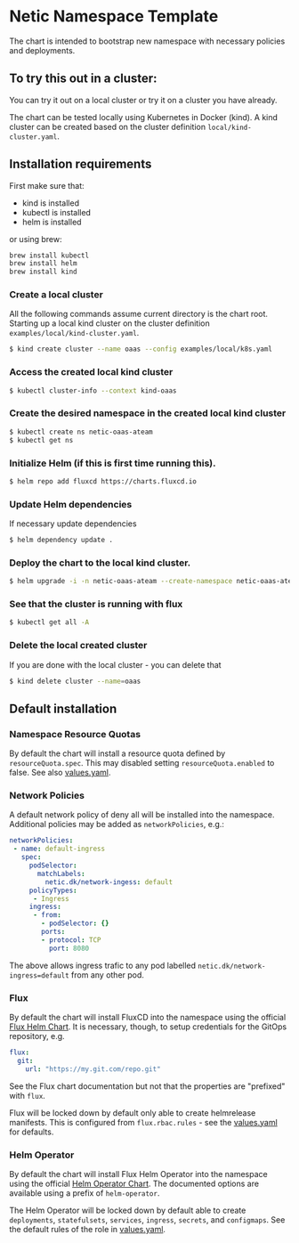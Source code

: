 # Netic Namespace Template

The chart is intended to bootstrap new namespace with necessary policies and deployments. 

## To try this out in a cluster:
You can try it out on a local cluster or try it on a cluster you have already.

The chart can be tested locally using Kubernetes in Docker (kind).
A kind cluster can be created based on the cluster definition `local/kind-cluster.yaml`.

## Installation requirements
First make sure that:
 - kind is installed
 - kubectl is installed
 - helm is installed

or using brew:
```bash
brew install kubectl
brew install helm
brew install kind
```

### Create a local cluster
All the following commands assume current directory is the chart root.
Starting up a local kind cluster on the cluster definition `examples/local/kind-cluster.yaml`.
```bash
$ kind create cluster --name oaas --config examples/local/k8s.yaml 
```
### Access the created local kind cluster
```bash
$ kubectl cluster-info --context kind-oaas
```

### Create the desired namespace in the created local kind cluster
```bash
$ kubectl create ns netic-oaas-ateam
$ kubectl get ns
```

### Initialize Helm (if this is first time running this).
```bash
$ helm repo add fluxcd https://charts.fluxcd.io
```

### Update Helm dependencies
If necessary update dependencies
```bash
$ helm dependency update .
```

### Deploy the chart to the local kind cluster.
```bash
$ helm upgrade -i -n netic-oaas-ateam --create-namespace netic-oaas-ateam .
```
### See that the cluster is running with flux
```bash
$ kubectl get all -A 
```
### Delete the local created cluster
If you are done with the local cluster - you can delete that
```bash
$ kind delete cluster --name=oaas
```
## Default installation

### Namespace Resource Quotas

By default the chart will install a resource quota defined by `resourceQuota.spec`. This may disabled setting `resourceQuota.enabled` to false. See also [values.yaml](./values.yaml).


### Network Policies

A default network policy of deny all will be installed into the namespace. Additional policies may be
added as `networkPolicies`, e.g.:

```yaml
networkPolicies:
 - name: default-ingress
   spec:
     podSelector:
       matchLabels:
         netic.dk/network-ingess: default
     policyTypes:
      - Ingress
     ingress:
      - from:
        - podSelector: {}
        ports:
        - protocol: TCP
          port: 8080
```

The above allows ingress trafic to any pod labelled `netic.dk/network-ingress=default` from any other pod.


### Flux

By default the chart will install FluxCD into the namespace using the
official [Flux Helm Chart](https://github.com/fluxcd/flux/tree/master/chart/flux). It is necessary, though, to setup credentials for the GitOps repository, e.g.

```yaml
flux:
  git:
    url: "https://my.git.com/repo.git"
```

See the Flux chart documentation but not that the properties are "prefixed" with `flux`.

Flux will be locked down by default only able to create helmrelease manifests. This is configured from `flux.rbac.rules` - see the [values.yaml](./values.yaml) for defaults.


### Helm Operator

By default the chart will install Flux Helm Operator into the namespace using the official [Helm Operator Chart](https://github.com/fluxcd/helm-operator/tree/master/chart/helm-operator). The documented options are available using a prefix of `helm-operator`.

The Helm Operator will be locked down by default able to create `deployments`, `statefulsets`, `services`, `ingress`, `secrets`, and `configmaps`. See the default rules of the role in [values.yaml](./values.yaml).

